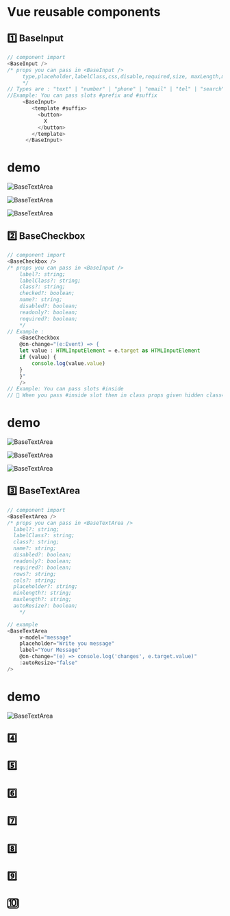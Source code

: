 # Vue reusable components

## 1️⃣ BaseInput

```js
// component import
<BaseInput />
/* props you can pass in <BaseInput />
     type,placeholder,labelClass,css,disable,required,size, maxLength,maxLength,regExpForInput,validationMessage,validationMessageStyle,validationMessage,validationStatus,autoFocus,title
     */
// Types are : "text" | "number" | "phone" | "email" | "tel" | "search";
//Example: You can pass slots #prefix and #suffix
     <BaseInput>
        <template #suffix>
          <button>
            X
          </button>
        </template>
      </BaseInput>
```
# demo
![BaseTextArea](https://github.com/linkon63/vue-reusable-components/blob/feature/textarea-reusable-component/public/img/baseinputbox1.png?raw=true)

![BaseTextArea](https://github.com/linkon63/vue-reusable-components/blob/feature/textarea-reusable-component/public/img/baseinputbox2.png?raw=true)

![BaseTextArea](https://github.com/linkon63/vue-reusable-components/blob/feature/textarea-reusable-component/public/img/baseinputbox3.png?raw=true)

## 2️⃣ BaseCheckbox

```js
// component import
<BaseCheckbox />
/* props you can pass in <BaseInput />
    label?: string;
    labelClass?: string;
    class?: string;
    checked?: boolean;
    name?: string;
    disabled?: boolean;
    readonly?: boolean;
    required?: boolean;
    */
// Example :
    <BaseCheckbox
    @on-change="(e:Event) => {
    let value : HTMLInputElement = e.target as HTMLInputElement
    if (value) {
        console.log(value.value)
    }
    }"
    />
// Example: You can pass slots #inside
// 📝 When you pass #inside slot then in class props given hidden class="hidden"

```
# demo
![BaseTextArea](https://github.com/linkon63/vue-reusable-components/blob/feature/textarea-reusable-component/public/img/basecheckbox1.png?raw=true)

![BaseTextArea](https://github.com/linkon63/vue-reusable-components/blob/feature/textarea-reusable-component/public/img/basecheckbox2.png?raw=true)

![BaseTextArea](https://github.com/linkon63/vue-reusable-components/blob/feature/textarea-reusable-component/public/img/basecheckbox3.png?raw=true)

## 3️⃣ BaseTextArea

```js
// component import
<BaseTextArea />
/* props you can pass in <BaseTextArea />
  label?: string;
  labelClass?: string;
  class?: string;
  name?: string;
  disabled?: boolean;
  readonly?: boolean;
  required?: boolean;
  rows?: string;
  cols?: string;
  placeholder?: string;
  minlength?: string;
  maxlength?: string;
  autoResize?: boolean;
    */

// example
<BaseTextArea
    v-model="message"
    placeholder="Write you message"
    label="Your Message"
    @on-change="(e) => console.log('changes', e.target.value)"
    :autoResize="false"
/>
```
# demo
  ![BaseTextArea](https://github.com/linkon63/vue-reusable-components/blob/feature/textarea-reusable-component/public/img/basetextarea.png?raw=true)

## 4️⃣

## 5️⃣

## 6️⃣

## 7️⃣

## 8️⃣

## 9️⃣

## 🔟
